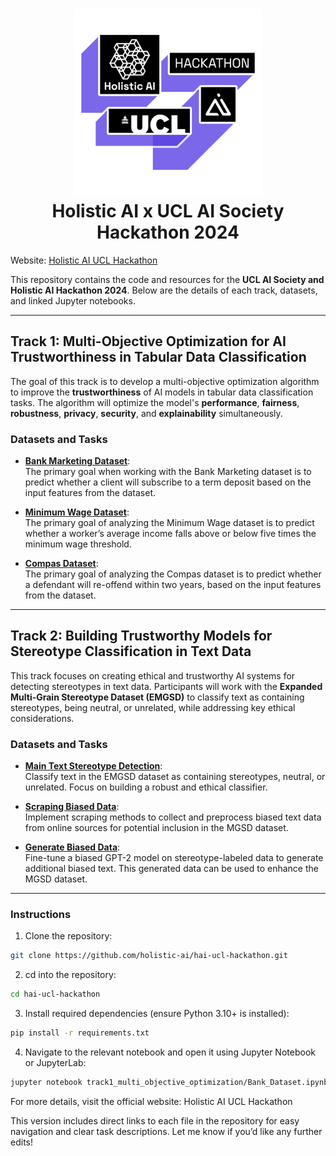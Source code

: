 <h1 align="center">
<img src="logo.png" width="300">
<br>
Holistic AI x UCL AI Society Hackathon 2024
</h1>

Website: [Holistic AI UCL Hackathon](https://hackathon.holisticai.com/)

This repository contains the code and resources for the **UCL AI Society and Holistic AI Hackathon 2024**. Below are the details of each track, datasets, and linked Jupyter notebooks.

---

## Track 1: Multi-Objective Optimization for AI Trustworthiness in Tabular Data Classification

The goal of this track is to develop a multi-objective optimization algorithm to improve the **trustworthiness** of AI models in tabular data classification tasks. The algorithm will optimize the model's **performance**, **fairness**, **robustness**, **privacy**, **security**, and **explainability** simultaneously.

### Datasets and Tasks

- [**Bank Marketing Dataset**](track1_multi_objective_optimization/Bank_Dataset.ipynb):  
  The primary goal when working with the Bank Marketing dataset is to predict whether a client will subscribe to a term deposit based on the input features from the dataset.

- [**Minimum Wage Dataset**](track1_multi_objective_optimization/Minimum_Wage_Dataset.ipynb):  
  The primary goal of analyzing the Minimum Wage dataset is to predict whether a worker’s average income falls above or below five times the minimum wage threshold.

- [**Compas Dataset**](track1_multi_objective_optimization/Compas_Dataset.ipynb):  
  The primary goal of analyzing the Compas dataset is to predict whether a defendant will re-offend within two years, based on the input features from the dataset.

---

## Track 2: Building Trustworthy Models for Stereotype Classification in Text Data

This track focuses on creating ethical and trustworthy AI systems for detecting stereotypes in text data. Participants will work with the **Expanded Multi-Grain Stereotype Dataset (EMGSD)** to classify text as containing stereotypes, being neutral, or unrelated, while addressing key ethical considerations.

### Datasets and Tasks

- [**Main Text Stereotype Detection**](track2_text_stereotype_classification/Main_Text_Stereotype_Detection.ipynb):  
  Classify text in the EMGSD dataset as containing stereotypes, neutral, or unrelated. Focus on building a robust and ethical classifier.

- [**Scraping Biased Data**](track2_text_stereotype_classification/Extra_Scraping_Biased_Data.ipynb):  
  Implement scraping methods to collect and preprocess biased text data from online sources for potential inclusion in the MGSD dataset.

- [**Generate Biased Data**](track2_text_stereotype_classification/Extra_Generate_Biased_Data.ipynb):  
  Fine-tune a biased GPT-2 model on stereotype-labeled data to generate additional biased text. This generated data can be used to enhance the MGSD dataset.


---

### Instructions

1. Clone the repository:

```bash
git clone https://github.com/holistic-ai/hai-ucl-hackathon.git
```

2. cd into the repository:

```bash
cd hai-ucl-hackathon
```

3. Install required dependencies (ensure Python 3.10+ is installed):

```bash
pip install -r requirements.txt
```

4. Navigate to the relevant notebook and open it using Jupyter Notebook or JupyterLab:

```bash
jupyter notebook track1_multi_objective_optimization/Bank_Dataset.ipynb
```

For more details, visit the official website: Holistic AI UCL Hackathon

This version includes direct links to each file in the repository for easy navigation and clear task descriptions. Let me know if you’d like any further edits!